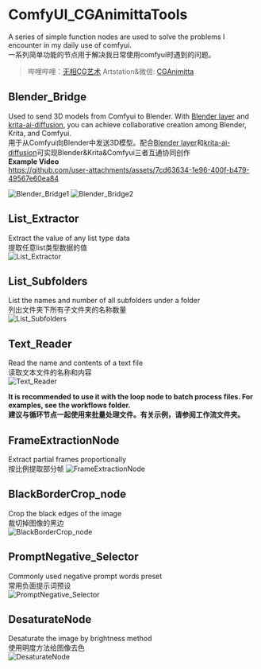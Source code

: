 # ComfyUI_CGAnimittaTools
A series of simple function nodes are used to solve the problems I encounter in my daily use of comfyui.  
一系列简单功能的节点用于解决我日常使用comfyui时遇到的问题。  
> 哔哩哔哩：[无相CG艺术](https://space.bilibili.com/3461564246001724?spm_id_from=333.337.0.0)
> Artstation&微信: [CGAnimitta](https://www.artstation.com/cganimitta)
## Blender_Bridge
  Used to send 3D models from Comfyui to Blender. With [Blender layer](https://github.com/Yuntokon/BlenderLayer) and [krita-ai-diffusion](https://github.com/Acly/krita-ai-diffusion), you can achieve collaborative creation among Blender, Krita, and Comfyui.  
  用于从Comfyui向Blender中发送3D模型。配合[Blender layer](https://github.com/Yuntokon/BlenderLayer)和[krita-ai-diffusion](https://github.com/Acly/krita-ai-diffusion)可实现Blender&Krita&Comfyui三者互通协同创作  
  **Example Video**  
  https://github.com/user-attachments/assets/7cd63634-1e96-400f-b479-49567e60ea84
  
  ![Blender_Bridge1](https://github.com/user-attachments/assets/70f82558-559a-45a7-8b32-f85500f9e4e2)
  ![Blender_Bridge2](https://github.com/user-attachments/assets/864a19cc-bfca-477e-81ee-569bd662d82d)  
  
## List_Extractor
  Extract the value of any list type data  
  提取任意list类型数据的值  
  ![List_Extractor](https://github.com/user-attachments/assets/d0e34182-db7b-4b1c-b5e8-44bea94671da)

## List_Subfolders
  List the names and number of all subfolders under a folder  
  列出文件夹下所有子文件夹的名称数量  
  ![List_Subfolders](https://github.com/user-attachments/assets/fadd93c6-f264-4a1c-bc4e-c7d767c3807d)  
  
## Text_Reader
  Read the name and contents of a text file  
  读取文本文件的名称和内容  
  ![Text_Reader](https://github.com/user-attachments/assets/4bec279b-af32-4904-87e0-1994e86df333)  

  **It is recommended to use it with the loop node to batch process files. For examples, see the workflows folder.  
  建议与循环节点一起使用来批量处理文件。有关示例，请参阅工作流文件夹。**

## FrameExtractionNode
  Extract partial frames proportionally  
  按比例提取部分帧
  ![FrameExtractionNode](https://github.com/user-attachments/assets/cd86a17f-5b7f-44ec-ae6f-5233024502eb)  

## BlackBorderCrop_node
  Crop the black edges of the image  
  裁切掉图像的黑边  
  ![BlackBorderCrop_node](https://github.com/user-attachments/assets/2fd67bf2-4450-4a71-87c4-3537b376a16c)  

## PromptNegative_Selector
  Commonly used negative prompt words preset  
  常用负面提示词预设  
  ![PromptNegative_Selector](https://github.com/user-attachments/assets/7af5c890-565f-4906-9bc6-e6b7c525e103)  

## DesaturateNode
  Desaturate the image by brightness method  
  使用明度方法给图像去色  
  ![DesaturateNode](https://github.com/user-attachments/assets/d5802972-9fa4-4031-931b-949ef6380c77)




  
  





  
